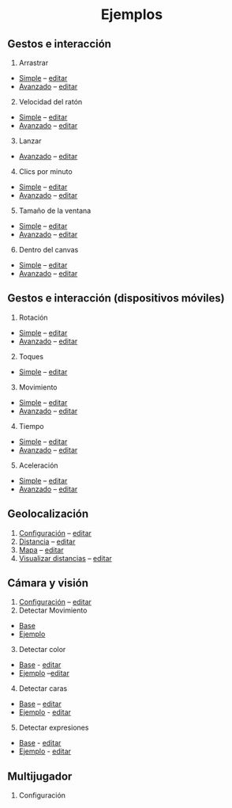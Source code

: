 <center> <h1>Ejemplos</h1> </center>

## Gestos e interacción
1. Arrastrar
  * [Simple](https://disenomediosinteractivos.github.io/Ejemplos/04_gestos/01_arrastrar%20simple/) – [editar](https://editor.p5js.org/laurajunco/sketches/rkeRM3M5X)
  * [Avanzado](https://disenomediosinteractivos.github.io/Ejemplos/04_gestos/01_arrastrar) – [editar](https://editor.p5js.org/laurajunco/sketches/SkozlcA0Z)

2. Velocidad del ratón
  * [Simple](https://disenomediosinteractivos.github.io/Ejemplos/04_gestos/06_velocidad_mouse_simple/) – [editar](https://editor.p5js.org/laurajunco/sketches/S1ok4hM9m)
  * [Avanzado](https://disenomediosinteractivos.github.io/Ejemplos/04_gestos/06_velocidad_mouse/) – [editar](https://editor.p5js.org/laurajunco/sketches/H11vmq0Ab)

3. Lanzar
  * [Avanzado](https://disenomediosinteractivos.github.io/Ejemplos/04_gestos/04_lanzar) – [editar](https://editor.p5js.org/laurajunco/sketches/Skjpy50AW)

4. Clics por minuto
  * [Simple](https://disenomediosinteractivos.github.io/Ejemplos/04_gestos/03_clics%20por%20segundo%20simple/) – [editar](https://editor.p5js.org/laurajunco/sketches/r14Qmhz9m)
  * [Avanzado](https://disenomediosinteractivos.github.io/Ejemplos/04_gestos/03_clics%20por%20segundo/) – [editar](https://editor.p5js.org/laurajunco/sketches/S1dBY5RRW)

5. Tamaño de la ventana
  * [Simple](https://disenomediosinteractivos.github.io/Ejemplos/04_gestos/05_resize%20window%20simple/) – [editar](https://editor.p5js.org/laurajunco/sketches/rJ7q73f5X)
  * [Avanzado](https://disenomediosinteractivos.github.io/Ejemplos/04_gestos/05_resize%20window/) – [editar](https://editor.p5js.org/laurajunco/sketches/BkEKWjCCW)

6. Dentro del canvas
  * [Simple](https://disenomediosinteractivos.github.io/Ejemplos/04_gestos/02_mouse%20in%20simple/) – [editar](https://editor.p5js.org/laurajunco/sketches/HJoeQhG5Q)
  * [Avanzado](https://disenomediosinteractivos.github.io/Ejemplos/04_gestos/02_mouse%20in/) – [editar](https://editor.p5js.org/laurajunco/sketches/SyKFXj00Z)

## Gestos e interacción (dispositivos móviles)
1. Rotación
  * [Simple](https://disenomediosinteractivos.github.io/Ejemplos/05_gestos_mobile/b_rotacion_simple/) – [editar](https://editor.p5js.org/laurajunco/sketches/rJ4jtmucX)
  * [Avanzado](https://disenomediosinteractivos.github.io/Ejemplos/05_gestos_mobile/b_rotacion/) – [editar](https://editor.p5js.org/laurajunco/sketches/rkbRR5DyG)

2. Toques
  * [Simple](https://disenomediosinteractivos.github.io/Ejemplos/05_gestos_mobile/c_toques/) – [editar](https://editor.p5js.org/laurajunco/sketches/Hki-lpvkM)

3. Movimiento
  * [Simple](https://disenomediosinteractivos.github.io/Ejemplos/05_gestos_mobile/d_movimiento_simple/) – [editar](https://editor.p5js.org/laurajunco/sketches/B1E4smd5Q)
  * [Avanzado](https://disenomediosinteractivos.github.io/Ejemplos/05_gestos_mobile/d_movimiento/) – [editar](https://editor.p5js.org/laurajunco/sketches/BJ2ziavyz)

4. Tiempo
  * [Simple](https://disenomediosinteractivos.github.io/Ejemplos/05_gestos_mobile/e_tiempo_simple/) – [editar](https://editor.p5js.org/laurajunco/sketches/HJNTa7dcX)
  * [Avanzado](https://disenomediosinteractivos.github.io/Ejemplos/05_gestos_mobile/e_tiempo/) – [editar](https://editor.p5js.org/laurajunco/sketches/S1TmXKDyG)

5. Aceleración
  * [Simple](https://disenomediosinteractivos.github.io/Ejemplos/05_gestos_mobile/f_aceleracion_simple/) – [editar](https://editor.p5js.org/laurajunco/sketches/Bk2cAX_qm)
  * [Avanzado](https://disenomediosinteractivos.github.io/Ejemplos/05_gestos_mobile/f_aceleracion/) – [editar](https://editor.p5js.org/laurajunco/sketches/rJD8F0vyz)

## Geolocalización
1. [Configuración](https://disenomediosinteractivos.github.io/Ejemplos/06_geolocation/01_setup/) – [editar](https://editor.p5js.org/laurajunco/sketches/SkpZSJO_X)
2. [Distancia](https://disenomediosinteractivos.github.io/Ejemplos/06_geolocation/02_distance/) – [editar](https://editor.p5js.org/laurajunco/sketches/r15n2PbjX)
3. [Mapa](https://disenomediosinteractivos.github.io/Ejemplos/06_geolocation/03_map/) – [editar](https://editor.p5js.org/laurajunco/sketches/ryKCPWOdX)
4. [Visualizar distancias](https://disenomediosinteractivos.github.io/Ejemplos/06_geolocation/04_distance_map/) – [editar](https://editor.p5js.org/laurajunco/sketches/BkgWGKfsX)

## Cámara y visión
1. [Configuración](https://disenomediosinteractivos.github.io/Ejemplos/07_camera/01_setup/) – [editar](https://editor.p5js.org/laurajunco/sketches/H1InUO9jQ)
2. Detectar Movimiento
  * [Base](https://disenomediosinteractivos.github.io/Ejemplos/07_camera/02_motion/)
  * [Ejemplo](https://disenomediosinteractivos.github.io/Ejemplos/07_camera/02_motion_elipse/)
3. Detectar color
  * [Base](https://disenomediosinteractivos.github.io/Ejemplos/07_camera/03_color_tracking/) - [editar](https://editor.p5js.org/laurajunco/sketches/SydD9Fu3m)
  * [Ejemplo](https://disenomediosinteractivos.github.io/Ejemplos/07_camera/03_color_tracking_paint/) –[editar](https://editor.p5js.org/laurajunco/sketches/SJ3L5F_hX)
4. Detectar caras
  * [Base](https://disenomediosinteractivos.github.io/Ejemplos/07_camera/04_face_tracking/) – [editar](https://editor.p5js.org/laurajunco/sketches/SJvrprAhX)
  * [Ejemplo](https://disenomediosinteractivos.github.io/Ejemplos/07_camera/04_face_tracking_emoji/) - [editar](https://editor.p5js.org/laurajunco/sketches/Bkd39Kd3Q)
5. Detectar expresiones
  * [Base](https://disenomediosinteractivos.github.io/Ejemplos/07_camera/05_expression_detection/) - [editar](https://editor.p5js.org/laurajunco/sketches/BykHoKd37)
  * [Ejemplo](https://disenomediosinteractivos.github.io/Ejemplos/07_camera/05_expression_detection_smile/) - [editar](https://editor.p5js.org/laurajunco/sketches/BJT1nF_2Q)

## Multijugador
1. Configuración
